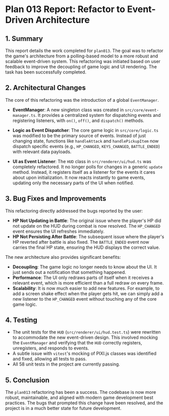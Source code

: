# Plan 013 Report: Refactor to Event-Driven Architecture

## 1. Summary

This report details the work completed for `plan013`. The goal was to refactor the game's architecture from a polling-based model to a more robust and scalable event-driven system. This refactoring was initiated based on user feedback to improve the decoupling of game logic and UI rendering. The task has been successfully completed.

## 2. Architectural Changes

The core of this refactoring was the introduction of a global `EventManager`.

-   **EventManager**: A new singleton class was created in `src/core/event-manager.ts`. It provides a centralized system for dispatching events and registering listeners, with `on()`, `off()`, and `dispatch()` methods.

-   **Logic as Event Dispatcher**: The core game logic in `src/core/logic.ts` was modified to be the primary source of events. Instead of just changing state, functions like `handleAttack` and `handlePickupItem` now dispatch specific events (e.g., `HP_CHANGED`, `KEYS_CHANGED`, `BATTLE_ENDED`) with relevant data payloads.

-   **UI as Event Listener**: The `HUD` class in `src/renderer/ui/hud.ts` was completely refactored. It no longer polls for changes in a generic `update` method. Instead, it registers itself as a listener for the events it cares about upon initialization. It now reacts instantly to game events, updating only the necessary parts of the UI when notified.

## 3. Bug Fixes and Improvements

This refactoring directly addressed the bugs reported by the user:

-   **HP Not Updating in Battle**: The original issue where the player's HP did not update on the HUD during combat is now resolved. The `HP_CHANGED` event ensures the UI refreshes immediately.
-   **HP Not Persisting After Battle**: The subsequent issue where the player's HP reverted after battle is also fixed. The `BATTLE_ENDED` event now carries the final HP state, ensuring the HUD displays the correct value.

The new architecture also provides significant benefits:
-   **Decoupling**: The game logic no longer needs to know about the UI. It just sends out a notification that something happened.
-   **Performance**: The UI only redraws parts of itself when it receives a relevant event, which is more efficient than a full redraw on every frame.
-   **Scalability**: It is now much easier to add new features. For example, to add a screen shake effect when the player gets hit, we can simply add a new listener to the `HP_CHANGED` event without touching any of the core game logic.

## 4. Testing

-   The unit tests for the `HUD` (`src/renderer/ui/hud.test.ts`) were rewritten to accommodate the new event-driven design. This involved mocking the `EventManager` and verifying that the `HUD` correctly registers, unregisters, and responds to events.
-   A subtle issue with `vitest`'s mocking of PIXI.js classes was identified and fixed, allowing all tests to pass.
-   All 58 unit tests in the project are currently passing.

## 5. Conclusion

The `plan013` refactoring has been a success. The codebase is now more robust, maintainable, and aligned with modern game development best practices. The bugs that prompted this change have been resolved, and the project is in a much better state for future development.
